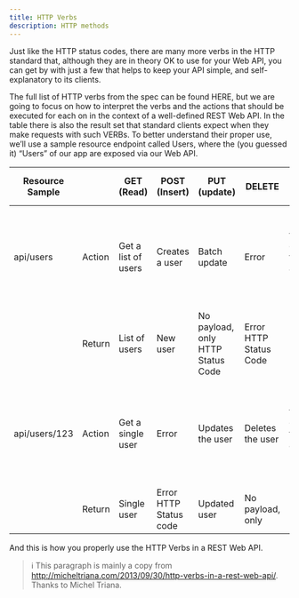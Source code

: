 ```yaml
---
title: HTTP Verbs
description: HTTP methods
---
```


Just like the HTTP status codes, there are many more verbs in the HTTP standard that, although they are in theory OK to use for your Web API, you can get by with just a few that helps to keep your API simple, and self-explanatory to its clients.

The full list of HTTP verbs from the spec can be found HERE, but we are going to focus on how to interpret the verbs and the actions that should be executed for each on in the context of a well-defined REST Web API. In the table there is also the result set that standard clients expect when they make requests with such VERBs. To better understand their proper use, we’ll use a sample resource endpoint called Users, where the (you guessed it) “Users” of our app are exposed via our Web API.

| Resource Sample |        | GET (Read)          | POST (Insert)          | PUT (update)                      | DELETE                 | Patch (partial update)                                                     |
| --------------- | ------ | ------------------- | ---------------------- | --------------------------------- | ---------------------- | -------------------------------------------------------------------------- |
| api/users       | Action | Get a list of users | Creates a user         | Batch update                      | Error                  | Batch update the users only with the attributes present in the request     |
|                 | Return | List of users       | New user               | No payload, only HTTP Status Code | Error HTTP Status Code |                                                                            |
|                 |        |                     |                        |                                   |                        |                                                                            |
| api/users/123   | Action | Get a single user   | Error                  | Updates the user                  | Deletes the user       | Partially updates the user only with the attributes present in the request |
|                 | Return | Single user         | Error HTTP Status code | Updated user                      | No payload, only       |                                                                            |




And this is how you properly use the HTTP Verbs in a REST Web API.

> :information_source: This paragraph is mainly a copy from http://micheltriana.com/2013/09/30/http-verbs-in-a-rest-web-api/. Thanks to Michel Triana.
 

 
